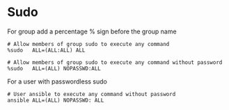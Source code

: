 # Sudo

For group add a percentage % sign before the group name


```
# Allow members of group sudo to execute any command
%sudo	ALL=(ALL:ALL) ALL
```


```
# Allow members of group sudo to execute any command without password
%sudo	ALL=(ALL) NOPASSWD:ALL
```


For a user with passwordless sudo
```
# User ansible to execute any command without password
ansible ALL=(ALL) NOPASSWD: ALL
```
